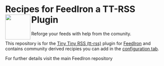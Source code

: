 # Recipes for FeedIron a TT-RSS Plugin <img src="https://raw.githubusercontent.com/feediron/ttrss_plugin-feediron/master/icon.svg?sanitize=true" width="80" align="left">
Reforge your feeds with help from the comunity.

This repository is for the [Tiny Tiny RSS (tt-rss)](https://tt-rss.org/) plugin for [FeedIron](https://github.com/feediron/ttrss_plugin-feediron) and contains community derived recipies you can add in the [configuration tab](https://github.com/feediron/ttrss_plugin-feediron/blob/master/README.md#configuration-tab).

For further details visit the main FeedIron repository
